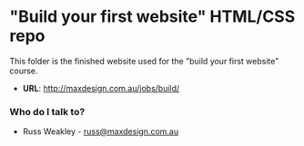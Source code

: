 # **"Build your first website" HTML/CSS repo**

This folder is the finished website used for the "build your first website" course.

* **URL**: http://maxdesign.com.au/jobs/build/

### Who do I talk to? ###

* Russ Weakley - <russ@maxdesign.com.au>

